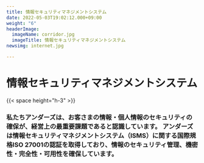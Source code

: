 ```yaml
---
title: 情報セキュリティマネジメントシステム
date: 2022-05-03T19:02:12.000+09:00
weight: "6"
headerImage:
  imageName: corridor.jpg
  imageTitle: 情報セキュリティマネジメントシステム
newsimg: internet.jpg

---
```

# 情報セキュリティマネジメントシステム

{{< space height="h-3" >}}

### **私たちアンダーズは、お客さまの情報・個人情報のセキュリティの確保が、経営上の最重要課題であると認識しています。 アンダーズは情報セキュリティマネジメントシステム（ISMS）に関する国際規格ISO 27001の認証を取得しており、情報のセキュリティ管理、機密性・完全性・可用性を確保しています。**